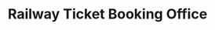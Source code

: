 ---
title: "Railway Ticket Booking Office"
url: /bhubaneswar/railway-ticket-booking-office/
shop: Kiosk
---